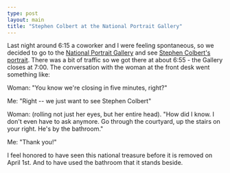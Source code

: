 ```yaml
---
type: post
layout: main
title: "Stephen Colbert at the National Portrait Gallery"
---
```

Last night around 6:15 a coworker and I were feeling spontaneous, so we
decided to go to the [National Portrait Gallery](http://www.npg.si.edu/) and
see [Stephen Colbert's portrait](http://www.npg.si.edu/exhibit/colbert.htm).
There was a bit of traffic so we got there at about 6:55 - the Gallery closes
at 7:00. The conversation with the woman at the front desk went something
like:

  
Woman: "You know we're closing in five minutes, right?"

  
Me: "Right -- we just want to see Stephen Colbert"

  
Woman: (rolling not just her eyes, but her entire head). "How did I know. I
don't even have to ask anymore. Go through the courtyard, up the stairs on
your right. He's by the bathroom."

  
Me: "Thank you!"

  
I feel honored to have seen this national treasure before it is removed on
April 1st. And to have used the bathroom that it stands beside.

